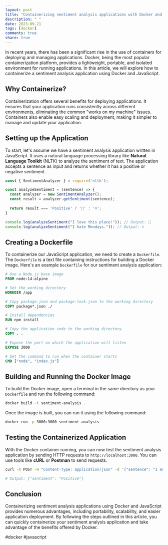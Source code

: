 ```yaml
---
layout: post
title: "Containerizing sentiment analysis applications with Docker and Javascript"
description: " "
date: 2023-09-21
tags: [docker]
comments: true
share: true
---
```


In recent years, there has been a significant rise in the use of containers for deploying and managing applications. Docker, being the most popular containerization platform, provides a lightweight, portable, and isolated environment for running applications. In this article, we will explore how to containerize a sentiment analysis application using Docker and JavaScript.

## Why Containerize?

Containerization offers several benefits for deploying applications. It ensures that your application runs consistently across different environments, eliminating the common "works on my machine" issues. Containers also enable easy scaling and deployment, making it simpler to manage and update your application.

## Setting up the Application

To start, let's assume we have a sentiment analysis application written in JavaScript. It uses a natural language processing library like **Natural Language Toolkit** (NLTK) to analyze the sentiment of text. The application accepts a sentence as input and returns whether it has a positive or negative sentiment.

```javascript
const { SentimentAnalyzer } = require('nltk');

const analyzeSentiment = (sentence) => {
  const analyzer = new SentimentAnalyzer();
  const result = analyzer.getSentiment(sentence);
  
  return result === 'Positive' ? '🙂' : '☹️';
}

console.log(analyzeSentiment("I love this place!")); // Output: 🙂
console.log(analyzeSentiment("I hate Mondays.")); // Output: ☹️
```

## Creating a Dockerfile

To containerize our JavaScript application, we need to create a `Dockerfile`. The `Dockerfile` is a text file containing instructions for building a Docker image. Here's an example `Dockerfile` for our sentiment analysis application:

```dockerfile
# Use a Node.js base image
FROM node:14-alpine 

# Set the working directory
WORKDIR /app

# Copy package.json and package-lock.json to the working directory
COPY package*.json ./

# Install dependencies
RUN npm install

# Copy the application code to the working directory
COPY . .

# Expose the port on which the application will listen
EXPOSE 3000

# Set the command to run when the container starts
CMD ["node", "index.js"]
```

## Building and Running the Docker Image

To build the Docker image, open a terminal in the same directory as your `Dockerfile` and run the following command:

```bash
docker build -t sentiment-analysis .
```

Once the image is built, you can run it using the following command:

```bash
docker run -p 3000:3000 sentiment-analysis
```

## Testing the Containerized Application

With the Docker container running, you can now test the sentiment analysis application by sending HTTP requests to `http://localhost:3000`. You can use tools like **cURL** or **Postman** to send requests.

```bash
curl -X POST -H "Content-Type: application/json" -d '{"sentence": "I am feeling great!"}' http://localhost:3000/analyze

# Output: {"sentiment": "Positive"}
```

## Conclusion

Containerizing sentiment analysis applications using Docker and JavaScript provides numerous advantages, including portability, scalability, and easier application deployment. By following the steps outlined in this article, you can quickly containerize your sentiment analysis application and take advantage of the benefits offered by Docker.

#docker #javascript
